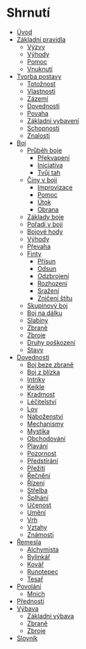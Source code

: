 # Shrnutí

- [Úvod](introduction.md)
- [Základní pravidla](core_rules.md)
  - [Výzvy](core_rules/challenges.md)
  - [Výhody](core_rules/advantages.md)
  - [Pomoc](core_rules/assistance.md)
  - [Vnuknutí](core_rules/inspiration.md)
- [Tvorba postavy](character_creation.md)
  - [Totožnost]()
  - [Vlastnosti](character_creation/attributes.md)
  - [Zázemí]()
  - [Dovednosti]()
  - [Povaha]()
  - [Základní vybavení]()
  - [Schopnosti]()
  - [Znalosti]()
- [Boj](combat.md)
  - [Průběh boje](combat/order.md)
    - [Překvapení](combat/order/surprise.md)
    - [Iniciativa](combat/order/initiative.md)
    - [Tvůj tah](combat/order/your_turn.md)
  - [Činy v boji](combat/actions.md)
    - [Improvizace]()
    - [Pomoc]()
    - [Útok]()
    - [Obrana]()
  - [Základy boje](combat/core_combat.md)
  - [Pořadí v boji](combat/order.md)
  - [Bojové hody](combat/combat_rolls.md)
  - [Výhody](combat/advantages.md)
  - [Převaha](combat/dominance.md)
  - [Finty](combat/moves.md)
    - [Přísun]()
    - [Odsun]()
    - [Odzbrojení](combat/moves/disarm.md)
    - [Rozhození]()
    - [Sražení]()
    - [Zničení štítu]()
  - [Skupinový boj](combat/fighting_groups.md)
  - [Boj na dálku](combat/ranged.md)
  - [Slabiny](combat/weaknesses.md)
  - [Zbraně]()
  - [Zbroje](combat/armor.md)
  - [Druhy poškození](combat/damage_types.md)
  - [Stavy]()
- [Dovednosti]()
  - [Boj beze zbraně]()
  - [Boj z blízka]()
  - [Intriky]()
  - [Kejkle]()
  - [Kradmost]()
  - [Léčitelství]()
  - [Lov]()
  - [Náboženství]()
  - [Mechanismy]()
  - [Mystika]()
  - [Obchodování]()
  - [Plavání]()
  - [Pozornost]()
  - [Předstírání]()
  - [Přežití]()
  - [Řečnění]()
  - [Řízení]()
  - [Střelba]()
  - [Šplhání]()
  - [Učenost]()
  - [Umění]()
  - [Vrh]()
  - [Vztahy]()
  - [Známosti]()
- [Řemesla]()
  - [Alchymista]()
  - [Bylinkář]()
  - [Kovář]()
  - [Runotepec]()
  - [Tesař]()
- [Povolání]()
  - [Mnich]()
- [Přednosti]()
- [Výbava]()
  - [Základní výbava]()
  - [Zbraně]()
  - [Zbroje]()
- [Slovník](dictionary.md)
